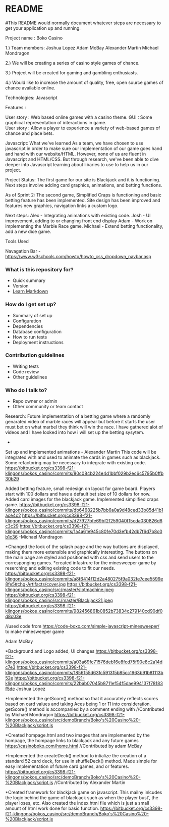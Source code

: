 # README #

#This README would normally document whatever steps are necessary to get your application up and running.

Project name : Boko Casino

1.) Team members:
		Joshua Lopez
		Adam McBay
		Alexander Martin
		Michael Mondragon

2.) We will be creating a series of casino style games of chance.

3.) Project will be created for gaming and gambling enthusiasts.

4.) Would like to increase the amount of quality, free, open source games of chance available online.


Technologies: Javascript

Features : 

User story : Web based online games with a casino theme.
GUI : Some graphical representation of interactions in game.  
User story : Allow a player to experience a variety of web-based games of chance and place bets.



Javascript: What we've learned
	As a team, we have chosen to use javascript in order to make sure our implementation of our game goes hand and hand with our website/HTML. However, none of us are fluent in Javascript and HTML/CSS. But through research, we've been able to dive deeper into Javascript learning about libaries to use to help us in our project.


Project Status:
The first game for our site is Blackjack and it is functioning.  Next steps involve adding card graphics, animations, and betting functions.

As of Sprint 2:
The second game, Simplified Craps is functioning and basic betting feature has been implemented. Site design has been improved and features new graphics, navigation links a custom logo.

Next steps: 
Alex - Integrating animations with existing code.
Josh - UI improvement, adding to or changing front end display
Adam - Work on implementing the Marble Race game.
Michael - Extend betting functionality, add a new dice game.

Tools Used

Navagation Bar - https://www.w3schools.com/howto/howto_css_dropdown_navbar.asp


### What is this repository for? ###

* Quick summary
* Version
* [Learn Markdown](https://bitbucket.org/tutorials/markdowndemo)

### How do I get set up? ###

* Summary of set up
* Configuration
* Dependencies
* Database configuration
* How to run tests
* Deployment instructions

### Contribution guidelines ###

* Writing tests
* Code review
* Other guidelines

### Who do I talk to? ###

* Repo owner or admin
* Other community or team contact

Research:
Future implementation of a betting game where a randomly genarated video of marble races will appear but before it starts the user must bet on what marbel 
they think will win the race. I have gathered alot of videos and I have looked into how i will set up the betting sysytem.

*
Set up and implemented animations - Alexander Martin
This code will be integrated with and used to animate the cards in games such as blackjack. Some refactoring
may be necessary to integrate with existing code.
https://bitbucket.org/cs3398-f21-klingons/bokos_casino/commits/80c084b224e4d1bbf029b2ec6c5795b0ffb30b29


Added betting feature, small redesign on layout for game board. Players start with 100 dollars and have a default
bet size of 10 dollars for now. Added card images for the blackjack game.  Implemented simplified craps game.
https://bitbucket.org/cs3398-f21-klingons/bokos_casino/commits/db6468225b7bb6a0a9d48ced33b85d41b1ace4c2
https://bitbucket.org/cs3398-f21-klingons/bokos_casino/commits/d27927bfe69bf2f259040f15cda030826d6c3c29
https://bitbucket.org/cs3398-f21-klingons/bokos_casino/commits/1a4a61e945c801e70d3efb42db7f6d7b8c0b1c36
-Michael Mondragon

*Changed the look of the splash page and the way buttons are displayed, making them more extensible and
graphically interesting. The buttons on the main page are styled and positioned with css and send users to
the corresponging games.
*created infastrure for the minesweeper game by reserching and editing existing code to fit our needs.
https://bitbucket.org/cs3398-f21-klingons/bokos_casino/commits/a8f6414f12d2a480275f9a032fe7cee5599e8fe5#chg-Artifacts/cover.jpg
https://bitbucket.org/cs3398-f21-klingons/bokos_casino/src/master/slotmachine.jpeg
https://bitbucket.org/cs3398-f21-klingons/bokos_casino/src/master/Blackjack21.jpeg
https://bitbucket.org/cs3398-f21-klingons/bokos_casino/commits/982456861b0852b73834c279140cd90df0d8c03e

//used code from https://code-boxx.com/simple-javascript-minesweeper/ to make minesweeper game

 Adam McBay

*Background and Logo added, UI changes
https://bitbucket.org/cs3398-f21-klingons/bokos_casino/commits/a03a69fc71576deb16e8fcd75f90e8c2a14dc7e3
https://bitbucket.org/cs3398-f21-klingons/bokos_casino/commits/1856155d63fc5913f5b85cc1963b91b81113b52e
https://bitbucket.org/cs3398-f21-klingons/bokos_casino/commits/22bab07045b8711ef54f5dae994137f78183f5de
Joshua Lopez



*Implemented the getScore() method so that it accurately reflects
 scores based on card values and taking Aces being 1 or 11 into consideration. getScore() method
 is accompanied by a comment ending with //Contributed by Michael Mondragon
https://bitbucket.org/cs3398-f21-klingons/bokos_casino/src/demoBranch/Boko's%20Casino%20-%20Blackjack/script.js
 
*Created hompage.html and two images that are implemented by the hompage, the hompage links to blackjack and any future games 
https://casinoboko.com/home.html
//Contributed by adam McBay

*Implemented the createDeck() method to intialize the creation of a standard 52 card deck, for use in shuffleDeck() method.
Made simple for easy implementation of future card games, and or features.
https://bitbucket.org/cs3398-f21-klingons/bokos_casino/src/demoBranch/Boko's%20Casino%20-%20Blackjack/script.js
//Contributed by Alexander Martin 

*Created framework for blackjack game on javascript. This mailny inlcudes the logic behind the game of blackjack such as when the player bust', the player loses, etc. Also created the index.html file which is just a small amount of html work done for basic function. 
https://bitbucket.org/cs3398-f21-klingons/bokos_casino/src/demoBranch/Boko's%20Casino%20-%20Blackjack/script.js


